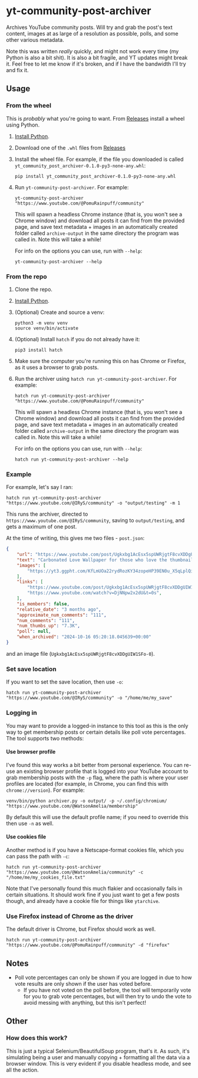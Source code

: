 # yt-community-post-archiver

Archives YouTube community posts. Will try and grab the post's text content, images at
as large of a resolution as possible, polls, and some other various metadata.

Note this was written _really_ quickly, and might not work every time (my Python is also
a bit shit). It is also a bit fragile, and YT updates might break it. Feel free to let
me know if it's broken, and if I have the bandwidth I'll try and fix it.

## Usage

### From the wheel

This is _probably_ what you're going to want. From [Releases](https://github.com/Pyreko/yt-community-post-archiver/releases)
install a wheel using Python.

1. [Install Python](https://www.python.org/downloads/).

2. Download one of the `.whl` files from [Releases](https://github.com/Pyreko/yt-community-post-archiver/releases)

3. Install the wheel file. For example, if the file you downloaded is called `yt_community_post_archiver-0.1.0-py3-none-any.whl`:

    ```shell
    pip install yt_community_post_archiver-0.1.0-py3-none-any.whl
    ```

4. Run `yt-community-post-archiver`. For example:

   ```shell
   yt-community-post-archiver "https://www.youtube.com/@PomuRainpuff/community"
   ```

   This will spawn a headless Chrome instance (that is, you won't see a Chrome window) and download all posts
   it can find from the provided page, and save text metadata + images in an automatically created folder called
   `archive-output` in the same directory the program was called in. Note this will take a while!

   For info on the options you can use, run with `--help`:

   ```shell
   yt-community-post-archiver --help
   ```

### From the repo

1. Clone the repo.

2. [Install Python](https://www.python.org/downloads/).

3. (Optional) Create and source a venv:

   ```shell
   python3 -m venv venv
   source venv/bin/activate
   ```

4. (Optional) Install `hatch` if you do not already have it:

   ```shell
   pip3 install hatch
   ```

5. Make sure the computer you're running this on has Chrome or Firefox, as it uses a browser to grab posts.

6. Run the archiver using `hatch run yt-community-post-archiver`. For example:

   ```shell
   hatch run yt-community-post-archiver "https://www.youtube.com/@PomuRainpuff/community"
   ```

   This will spawn a headless Chrome instance (that is, you won't see a Chrome window) and download all posts
   it can find from the provided page, and save text metadata + images in an automatically created folder called
   `archive-output` in the same directory the program was called in. Note this will take a while!

   For info on the options you can use, run with `--help`:

   ```shell
   hatch run yt-community-post-archiver --help
   ```

### Example

For example, let's say I ran:

```shell
hatch run yt-community-post-archiver "https://www.youtube.com/@IRyS/community" -o "output/testing" -m 1  
```

This runs the archiver, directed to `https://www.youtube.com/@IRyS/community`, saving to `output/testing`, and gets
a maximum of one post.

At the time of writing, this gives me two files - `post.json`:

```json
{
    "url": "https://www.youtube.com/post/Ugkxbg1AcEsx5spUWRjgtF8cvXDDgUIW1SFo",
    "text": "Carbonated Love Wallpaper for those who love the thumbnail :D Courtesy of kanauru!  Stream the song if you haven't yet!!\n\n⬇️FULL MV⬇️\nhttps://youtu.be/DjNNpw2x2dU?si=B0heA...",
    "images": [
        "https://yt3.ggpht.com/KfLmUOa22rydRozKY34zopeHP39EN0u_X5qLplQiKQd1i2rxxidrcG4RxH5s3ceGY9ql8VfIQgdA=s3840"
    ],
    "links": [
        "https://www.youtube.com/post/Ugkxbg1AcEsx5spUWRjgtF8cvXDDgUIW1SFo",
        "https://www.youtube.com/watch?v=DjNNpw2x2dU&t=0s",
    ],
    "is_members": false,
    "relative_date": "3 months ago",
    "approximate_num_comments": "111",
    "num_comments": "111",
    "num_thumbs_up": "7.3K",
    "poll": null,
    "when_archived": "2024-10-16 05:20:18.045639+00:00"
}
```

and an image file (`Ugkxbg1AcEsx5spUWRjgtF8cvXDDgUIW1SFo-0`).

### Set save location

If you want to set the save location, then use `-o`:

```shell
hatch run yt-community-post-archiver "https://www.youtube.com/@IRyS/community" -o "/home/me/my_save"
```

### Logging in

You may want to provide a logged-in instance to this tool as this is the only way to get membership posts or certain details like poll vote percentages.
The tool supports two methods:

#### Use browser profile

I've found this way works a bit better from personal experience. You can re-use an existing browser profile that is
logged into your YouTube account to grab membership posts with the `-p` flag, where the path is where your user
profiles are located (for example, in Chrome, you can find this with `chrome://version`). For example:

```shell
venv/bin/python archiver.py -o output/ -p ~/.config/chromium/  "https://www.youtube.com/@WatsonAmelia/membership"
```

By default this will use the default profile name; if you need to override this then use `-n` as well.

#### Use cookies file

Another method is if you have a Netscape-format cookies file, which you can pass the path with `-c`:

```shell
hatch run yt-community-post-archiver "https://www.youtube.com/@WatsonAmelia/community" -c "/home/me/my_cookies_file.txt"
```

Note that I've personally found this much flakier and occasionally fails in certain situations. It should
work fine if you just want to get a few posts though, and already have a cookie file for things like
`ytarchive`.

### Use Firefox instead of Chrome as the driver

The default driver is Chrome, but Firefox should work as well.

```shell
hatch run yt-community-post-archiver "https://www.youtube.com/@PomuRainpuff/community" -d "firefox"
```

## Notes

- Poll vote percentages can only be shown if you are logged in due to how vote results are only shown if the user has voted before.
  - If you have not voted on the poll before, the tool will temporarily vote for you to grab vote percentages, but will then try to undo the
    vote to avoid messing with anything, but this isn't perfect!

## Other

### How does this work?

This is just a typical Selenium/BeautifulSoup program, that's it. As such, it's simulating being a user and manually
copying + formatting all the data via a browser window. This is very evident if you disable headless mode,
and see all the action.
